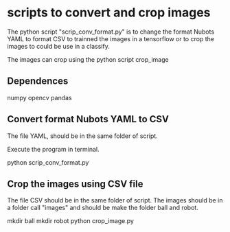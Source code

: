 # scripts to convert and crop images

The python script "scrip_conv_format.py" is to change the format Nubots YAML to format CSV to trainned the images in a tensorflow or to crop the images to could be use in a classify.

The images can crop using the python script crop_image


## Dependences

numpy
opencv
pandas


## Convert format Nubots YAML to CSV

The file YAML, should be in the same folder of script.

Execute the program in terminal.

python scrip_conv_format.py


## Crop the images using CSV file

The file CSV should be in the same folder of script.
The images should be in a folder call "images" and should be make the folder ball and robot.

mkdir ball
mkdir robot
python crop_image.py
